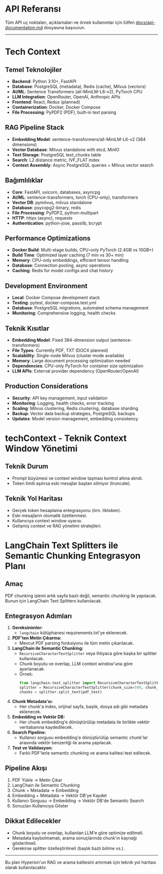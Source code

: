 # API Referansı

Tüm API uç noktaları, açıklamaları ve örnek kullanımlar için lütfen [docs/api-documentation.md](../docs/api-documentation.md) dosyasına başvurun.

---

# Tech Context

## Temel Teknolojiler
- **Backend**: Python 3.10+, FastAPI
- **Database**: PostgreSQL (metadata), Redis (cache), Milvus (vectors)
- **AI/ML**: Sentence Transformers (all-MiniLM-L6-v2), PyTorch CPU
- **LLM Integration**: OpenRouter, OpenAI, Anthropic APIs
- **Frontend**: React, Redux (planned)
- **Containerization**: Docker, Docker Compose
- **File Processing**: PyPDF2 (PDF), built-in text parsing

## RAG Pipeline Stack
- **Embedding Model**: sentence-transformers/all-MiniLM-L6-v2 (384 dimensions)
- **Vector Database**: Milvus standalone with etcd, MinIO
- **Text Storage**: PostgreSQL text_chunks table
- **Search**: L2 distance metric, IVF_FLAT index
- **Context Assembly**: Async PostgreSQL queries + Milvus vector search

## Bağımlılıklar
- **Core**: FastAPI, uvicorn, databases, asyncpg
- **AI/ML**: sentence-transformers, torch (CPU-only), transformers
- **Vector DB**: pymilvus, milvus standalone
- **Database**: psycopg2-binary, redis
- **File Processing**: PyPDF2, python-multipart
- **HTTP**: httpx (async), requests
- **Authentication**: python-jose, passlib, bcrypt

## Performance Optimizations
- **Docker Build**: Multi-stage builds, CPU-only PyTorch (2.4GB vs 10GB+)
- **Build Time**: Optimized layer caching (7 min vs 30+ min)
- **Memory**: CPU-only embeddings, efficient tensor handling
- **Database**: Connection pooling, async operations
- **Caching**: Redis for model configs and chat history

## Development Environment
- **Local**: Docker Compose development stack
- **Testing**: pytest, docker-compose.test.yml
- **Database**: PostgreSQL migrations, automated schema management
- **Monitoring**: Comprehensive logging, health checks

## Teknik Kısıtlar
- **Embedding Model**: Fixed 384-dimension output (sentence-transformers)
- **File Types**: Currently PDF, TXT (DOCX planned)
- **Scalability**: Single-node Milvus (cluster mode available)
- **Memory**: Large document processing optimization needed
- **Dependencies**: CPU-only PyTorch for container size optimization
- **LLM APIs**: External provider dependency (OpenRouter/OpenAI)

## Production Considerations
- **Security**: API key management, input validation
- **Monitoring**: Logging, health checks, error tracking
- **Scaling**: Milvus clustering, Redis clustering, database sharding
- **Backup**: Vector data backup strategies, PostgreSQL backups
- **Updates**: Model version management, embedding consistency

# techContext - Teknik Context Window Yönetimi

## Teknik Durum
- Prompt büyümesi ve context window taşması kontrol altına alındı.
- Token limiti aşılırsa eski mesajlar baştan siliniyor (truncate).

## Teknik Yol Haritası
- Gerçek token hesaplama entegrasyonu (örn. tiktoken).
- Eski mesajların otomatik özetlenmesi.
- Kullanıcıya context window uyarısı.
- Gelişmiş context ve RAG yönetimi stratejileri.

# LangChain Text Splitters ile Semantic Chunking Entegrasyon Planı

## Amaç
PDF chunking işlemi artık sayfa bazlı değil, semantic chunking ile yapılacak. Bunun için LangChain Text Splitters kullanılacak.

## Entegrasyon Adımları
1. **Gereksinimler:**
   - `langchain` kütüphanesi requirements.txt'ye eklenecek.
2. **PDF'ten Metin Çıkarma:**
   - Mevcut PDF parsing fonksiyonu ile tüm metin çıkarılacak.
3. **LangChain ile Semantic Chunking:**
   - `RecursiveCharacterTextSplitter` veya ihtiyaca göre başka bir splitter kullanılacak.
   - Chunk boyutu ve overlap, LLM context window'una göre ayarlanacak.
   - Örnek:
     ```python
     from langchain.text_splitter import RecursiveCharacterTextSplitter
     splitter = RecursiveCharacterTextSplitter(chunk_size=500, chunk_overlap=50, separators=["\n\n", "\n", ".", "!", "?", " "])
     chunks = splitter.split_text(pdf_text)
     ```
4. **Chunk Metadata'sı:**
   - Her chunk'a index, orijinal sayfa, başlık, dosya adı gibi metadata eklenecek.
5. **Embedding ve Vektör DB:**
   - Her chunk embedding'e dönüştürülüp metadata ile birlikte vektör veritabanına kaydedilecek.
6. **Search Pipeline:**
   - Kullanıcı sorgusu embedding'e dönüştürülüp semantic chunk'lar arasında vektör benzerliği ile arama yapılacak.
7. **Test ve Validasyon:**
   - Farklı PDF'lerle semantic chunking ve arama kalitesi test edilecek.

## Pipeline Akışı
1. PDF Yükle → Metin Çıkar
2. LangChain ile Semantic Chunking
3. Chunk + Metadata → Embedding
4. Embedding + Metadata → Vektör DB'ye Kaydet
5. Kullanıcı Sorgusu → Embedding → Vektör DB'de Semantic Search
6. Sonuçları Kullanıcıya Göster

## Dikkat Edilecekler
- Chunk boyutu ve overlap, kullanılan LLM'e göre optimize edilmeli.
- Metadata kaybolmamalı, arama sonuçlarında chunk'ın kaynağı gösterilmeli.
- Gerekirse splitter özelleştirilmeli (başlık bazlı bölme vs.).

---

Bu plan Hyperion'un RAG ve arama kalitesini artırmak için teknik yol haritası olarak kullanılacaktır. 
